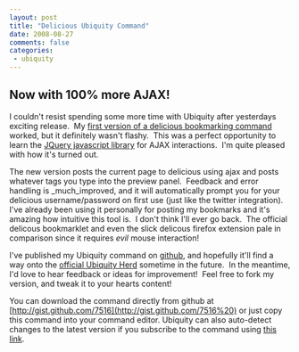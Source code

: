 ```yaml
---
layout: post
title: "Delicious Ubiquity Command"
date: 2008-08-27
comments: false
categories:
 - ubiquity
---
```



Now with 100% more AJAX!
------------------------

I couldn't resist spending some more time with Ubiquity after yesterdays exciting release.  My [first version of a delicious bookmarking command](http://www.jroller.com/wireframe/entry/ubiquity_is_like_crack) worked, but it definitely wasn't flashy.  This was a perfect opportunity to learn the [JQuery javascript library](http://jquery.com/) for AJAX interactions.  I'm quite pleased with how it's turned out.

The new version posts the current page to delicious using ajax and posts whatever tags you type into the preview panel.  Feedback and error handling is _much_improved, and it will automatically prompt you for your delicious username/password on first use (just like the twitter integration).  I've already been using it personally for posting my bookmarks and it's amazing how intuitive this tool is.  I don't think I'll ever go back.  The official delicous bookmarklet and even the slick delicous firefox extension pale in comparison since it requires _evil_ mouse interaction! 
   
   
   
I've published my Ubiquity command on [github](http://www.github.com), and hopefully it'll find a way onto the [official Ubiquity Herd](https://labs.toolness.com/ubiquity-herd/) sometime in the future.  In the meantime, I'd love to hear feedback or ideas for improvement!  Feel free to fork my version, and tweak it to your hearts content!
   
   
   
You can download the command directly from github at [http://gist.github.com/7516](http://gist.github.com/7516%20) or just copy this command into your command editor. Ubiquity can also auto-detect changes to the latest version if you subscribe to the command using [this link](http://gist.github.com/7516.txt).

   
   
